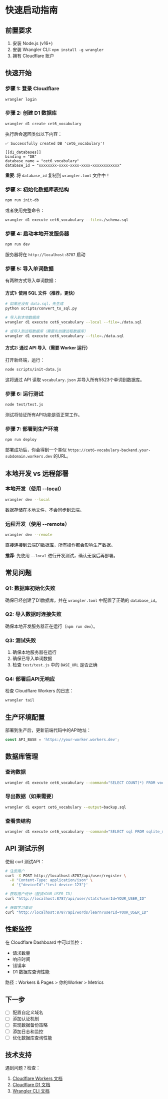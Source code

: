 # 快速启动指南

## 前置要求

1. 安装 Node.js (v16+)
2. 安装 Wrangler CLI: `npm install -g wrangler`
3. 拥有 Cloudflare 账户

## 快速开始

### 步骤 1: 登录 Cloudflare
```bash
wrangler login
```

### 步骤 2: 创建 D1 数据库
```bash
wrangler d1 create cet6_vocabulary
```

执行后会返回类似以下内容：
```
✅ Successfully created DB 'cet6_vocabulary'!

[[d1_databases]]
binding = "DB"
database_name = "cet6_vocabulary"
database_id = "xxxxxxxx-xxxx-xxxx-xxxx-xxxxxxxxxxxx"
```

**重要**: 将 `database_id` 复制到 `wrangler.toml` 文件中！

### 步骤 3: 初始化数据库表结构
```bash
npm run init-db
```

或者使用完整命令：
```bash
wrangler d1 execute cet6_vocabulary --file=./schema.sql
```

### 步骤 4: 启动本地开发服务器
```bash
npm run dev
```

服务器将在 `http://localhost:8787` 启动

### 步骤 5: 导入单词数据

有两种方式导入单词数据：

#### 方式1: 使用 SQL 文件（推荐，更快）
```bash
# 如果还没有 data.sql，先生成
python scripts/convert_to_sql.py

# 导入到本地数据库
wrangler d1 execute cet6_vocabulary --local --file=./data.sql

# 或导入到远程数据库（需要先创建远程数据库）
wrangler d1 execute cet6_vocabulary --file=./data.sql
```

#### 方式2: 通过 API 导入（需要 Worker 运行）
打开新终端，运行：
```bash
node scripts/init-data.js
```

这将通过 API 读取 `vocabulary.json` 并导入所有5523个单词到数据库。

### 步骤 6: 运行测试
```bash
node test/test.js
```

测试将验证所有API功能是否正常工作。

### 步骤 7: 部署到生产环境
```bash
npm run deploy
```

部署成功后，你会得到一个类似 `https://cet6-vocabulary-backend.your-subdomain.workers.dev` 的URL。

## 本地开发 vs 远程部署

### 本地开发（使用 --local）
```bash
wrangler dev --local
```
数据存储在本地文件，不会同步到云端。

### 远程开发（使用 --remote）
```bash
wrangler dev --remote
```
直接连接到云端D1数据库，所有操作都会影响生产数据。

**推荐**: 先使用 `--local` 进行开发测试，确认无误后再部署。

## 常见问题

### Q1: 数据库初始化失败
确保已经创建了D1数据库，并在 `wrangler.toml` 中配置了正确的 `database_id`。

### Q2: 导入数据时连接失败
确保本地开发服务器正在运行（`npm run dev`）。

### Q3: 测试失败
1. 确保本地服务器在运行
2. 确保已导入单词数据
3. 检查 `test/test.js` 中的 `BASE_URL` 是否正确

### Q4: 部署后API无响应
检查 Cloudflare Workers 的日志：
```bash
wrangler tail
```

## 生产环境配置

部署到生产后，更新前端代码中的API地址：

```javascript
const API_BASE = 'https://your-worker.workers.dev';
```

## 数据库管理

### 查询数据
```bash
wrangler d1 execute cet6_vocabulary --command="SELECT COUNT(*) FROM vocabulary"
```

### 导出数据（如果需要）
```bash
wrangler d1 export cet6_vocabulary --output=backup.sql
```

### 查看表结构
```bash
wrangler d1 execute cet6_vocabulary --command="SELECT sql FROM sqlite_master WHERE type='table'"
```

## API 测试示例

使用 curl 测试API：

```bash
# 注册用户
curl -X POST http://localhost:8787/api/user/register \
  -H "Content-Type: application/json" \
  -d '{"deviceId":"test-device-123"}'

# 获取用户统计（替换YOUR_USER_ID）
curl "http://localhost:8787/api/user/stats?userId=YOUR_USER_ID"

# 获取学习单词
curl "http://localhost:8787/api/words/learn?userId=YOUR_USER_ID"
```

## 性能监控

在 Cloudflare Dashboard 中可以监控：
- 请求数量
- 响应时间
- 错误率
- D1 数据库查询性能

路径：Workers & Pages > 你的Worker > Metrics

## 下一步

- [ ] 配置自定义域名
- [ ] 添加认证机制
- [ ] 实现数据备份策略
- [ ] 添加日志和监控
- [ ] 优化数据库查询性能

## 技术支持

遇到问题？检查：
1. [Cloudflare Workers 文档](https://developers.cloudflare.com/workers/)
2. [Cloudflare D1 文档](https://developers.cloudflare.com/d1/)
3. [Wrangler CLI 文档](https://developers.cloudflare.com/workers/wrangler/)
